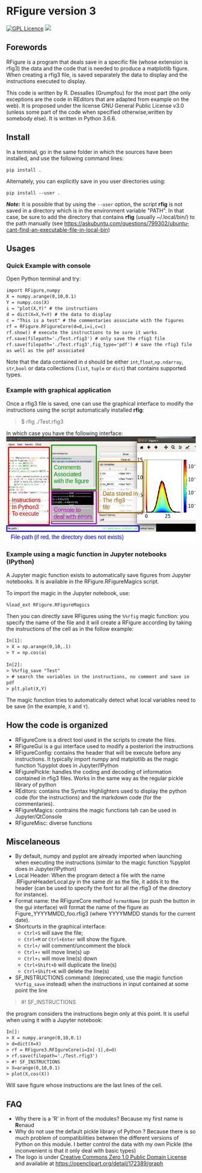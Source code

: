 # RFigure version 3

[![GPL Licence](https://badges.frapsoft.com/os/gpl/gpl.svg?v=103)](https://opensource.org/licenses/GPL-3.0/)
<img src="https://img.shields.io/badge/Python-_3-brightgreen.svg">


## Forewords

RFigure is a program that deals save in a specific file (whose extension is
rfig3) the data and the code that is needed to produce a matplotlib figure.
When creating a rfig3 file, is saved separately the data to display and the
instructions executed to display.

This code is written by R. Dessalles (Grumpfou) for the most part (the only
exceptions are the code in REditors that are adapted from example on the web).
It is proposed under the license GNU General Public License v3.0 (unless some
part of the code when specified otherwise,written by somebody else). It is
written in Python 3.6.6.

## Install

In a terminal, go in the same folder in which the sources have been installed, and use the following command lines:

```
pip install .
```

Alternately, you can explicitly save in you user directories using:
```
pip install --user .
```

***Note:*** It is possible that by using the ```--user``` option, the script
**rfig** is not saved in a directory which is in the environment variable "PATH". In that case, be sure to add the directory that contains **rfig** (usually
~/.local/bin/) to the path manually (see
<https://askubuntu.com/questions/799302/ubuntu-cant-find-an-executable-file-in-local-bin>)


## Usages
### Quick Example with console

Open Python terminal and try:
```
import RFigure,numpy
X = numpy.arange(0,10,0.1)
Y = numpy.cos(X)
i = "plot(X,Y)" # the instructions
d = dict(X=X,Y=Y) # the data to display
c = "This is a test" # the commentaries associate with the figures
rf = RFigure.RFigureCore(d=d,i=i,c=c)
rf.show() # execute the instructions to be sure it works
rf.save(filepath='./Test.rfig3') # only save the rfig3 file
rf.save(filepath='./Test.rfig3',fig_type='pdf') # save the rfig3 file as well as the pdf associated
```
Note that the data contained in `d` should be either `int`,`float`,`np.ndarray`,
`str`,`bool` or data collections (`list`, `tuple` or `dict`) that contains
supported types.

### Example with graphical application
Once a rfig3 file is saved, one can use the graphical interface to modify the
instructions using the script automatically installed **rfig**:
> $ rfig ./Test.rfig3

In which case you have the following interface:
![](./ExampleGui.png)

### Example using a magic function in Jupyter notebooks (IPython)
A Jupyter magic function exists to automatically save figures from Jupyter
notebooks. It is available in the RFigure.RFigureMagics script.

To import the magic in the Jupyter notebook, use:
```
%load_ext RFigure.RFigureMagics
```
Then you can directly save RFigures using the `%%rfig` magic function: you
specify the name of the file and it will create a RFigure according by taking
the instructions of the cell as in the follow example:
```
In[1]:
> X = np.arange(0,10,.1)
> Y = np.cos(a)

In[2]:
> %%rfig_save "Test"
> # search the variables in the instructions, no comment and save in pdf
> plt.plot(X,Y)
```
The magic function tries to  automatically detect what local variables need to be save (in the example, `X`  and `Y`).

## How the code is organized

- RFigureCore is a direct tool used in the scripts to create
the files.
- RFigureGui is a gui interface used to modify a posteriori the
instructions
- RFigureConfig: contains the header that will be execute before any
instructions. It typically import numpy and matplotlib as the magic function
%pyplot does in Jupyter/IPython
- RFigurePickle: handles the coding and decoding of information contained in rfig3
files. Works in the same way as the regular pickle library of python
- REditors: contains the Syntax Highlighters used to display the python code
(for the instructions) and the markdown code (for the commentaries).
- RFigureMagics: contrains the magic functions tah can be  used in
Jupyter/QtConsole
- RFigureMisc: diverse functions


## Miscelaneous
- By default, numpy and pyplot are already imported when launching when
executing the instructions (similar to the magic function %pyplot does in
Jupyter/IPython)
- Local Header: When the program detect a file with the name
.RFigureHeaderLocal.py in the same dir as the file, it adds it to the header
(can be used to specify the font for all the rfig3 of the directory for instance).
- Format name: the RFigureCore method `formatName` (or push the button in the gui
interface) will format the name of the figure as Figure_YYYYMMDD_foo.rfig3
(where YYYYMMDD stands for the current date).
- Shortcurts in the graphical interface:
    - `Ctrl+S` will save the file;
    - `Ctrl+M` or `Ctrl+Enter` will show the figure.
    - `Ctrl+/` will comment/uncomment the block
    - `Ctrl+↑` will move line(s) up
    - `Ctrl+↓` will move line(s) down
    - `Ctrl+Shift+D` will duplicate the line(s)
    - `Ctrl+Shift+K` will delete the line(s)
- SF_INSTRUCTIONS command: (deprecated, use the magic function `%%rfig_save` instead) when the instructions in input contained at some
point the line
> \#! SF_INSTRUCTIONS

the program considers the instructions begin only at this point. It is useful
when using it with a Jupyter notebook:
```
In[]:
> X = numpy.arange(0,10,0.1)
> d=dict(X=X)
> rf = RFigure3.RFIgureCore(i=In[-1],d=d)
> rf.save(filepath='./Test.rfig3')
> #! SF_INSTRUCTIONS
> X=arange(0,10,0.1)
> plot(X,cos(X))
```
Will save figure whose instructions are the last lines of the cell.

## FAQ

- Why there is a 'R' in front of the modules?
  Because my first name is **R**enaud
- Why do not use the default pickle library of Python ?
  Because there is so much problem of compatibilities between the different
  versions of Python on this module. I better control the data with my own
  Pickle (the inconvenient is that it only deal with basic types)
- The logo is under [Creative Commons Zero 1.0 Public Domain License](https://creativecommons.org/publicdomain/zero/1.0/) and available at https://openclipart.org/detail/172389/graph
